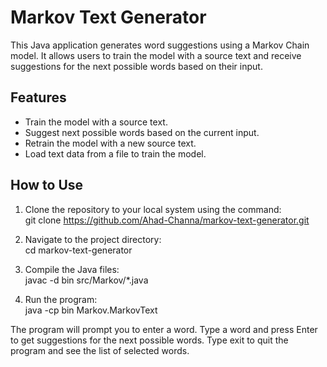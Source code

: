 # Markov Text Generator
This Java application generates word suggestions using a Markov Chain model. It allows users to train the model with a source text and receive suggestions for the next possible words based on their input.

## Features

- Train the model with a source text.
- Suggest next possible words based on the current input.
- Retrain the model with a new source text.
- Load text data from a file to train the model.

## How to Use
1. Clone the repository to your local system using the command:<br>
git clone https://github.com/Ahad-Channa/markov-text-generator.git

2. Navigate to the project directory:<br>
cd markov-text-generator

3. Compile the Java files:<br>
javac -d bin src/Markov/*.java

4. Run the program:<br>
java -cp bin Markov.MarkovText

The program will prompt you to enter a word. Type a word and press Enter to get suggestions for the next possible words.
Type exit to quit the program and see the list of selected words.
